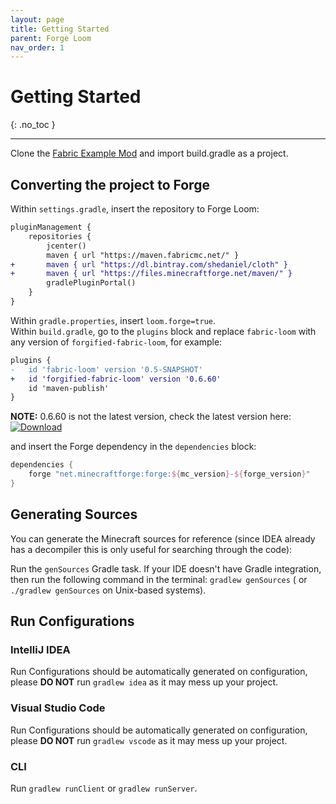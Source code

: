 ```yaml
---
layout: page
title: Getting Started
parent: Forge Loom
nav_order: 1
---
```


# Getting Started

{: .no_toc }

---

Clone the [Fabric Example Mod](https://github.com/FabricMC/fabric-example-mod/) and import build.gradle as a project.

## Converting the project to Forge

Within `settings.gradle`, insert the repository to Forge Loom:

```diff
pluginManagement {
    repositories {
        jcenter()
        maven { url "https://maven.fabricmc.net/" }
+       maven { url "https://dl.bintray.com/shedaniel/cloth" }
+       maven { url "https://files.minecraftforge.net/maven/" }
        gradlePluginPortal()
    }
}
```

Within `gradle.properties`, insert `loom.forge=true`.  
Within `build.gradle`, go to the `plugins` block and replace `fabric-loom` with any version of `forgified-fabric-loom`, for example:

```diff
plugins {
-	id 'fabric-loom' version '0.5-SNAPSHOT'
+	id 'forgified-fabric-loom' version '0.6.60'
	id 'maven-publish'
}
```

**NOTE:** 0.6.60 is not the latest version, check the latest version here: [ ![Download](https://api.bintray.com/packages/shedaniel/cloth/forgified-fabric-loom/images/download.svg) ](https://bintray.com/shedaniel/cloth/forgified-fabric-loom/_latestVersion)

and insert the Forge dependency in the `dependencies` block:

```groovy
dependencies {
    forge "net.minecraftforge:forge:${mc_version}-${forge_version}"
}
```

## Generating Sources

You can generate the Minecraft sources for reference (since IDEA already has a decompiler this is only useful for searching through the code):

Run the `genSources` Gradle task. If your IDE doesn't have Gradle integration, then run the following command in the terminal: `gradlew genSources` (
or `./gradlew genSources` on Unix-based systems).

## Run Configurations

### IntelliJ IDEA

Run Configurations should be automatically generated on configuration, please **DO NOT** run `gradlew idea` as it may mess up your project.

### Visual Studio Code

Run Configurations should be automatically generated on configuration, please **DO NOT** run `gradlew vscode` as it may mess up your project.

### CLI

Run `gradlew runClient` or `gradlew runServer`.

